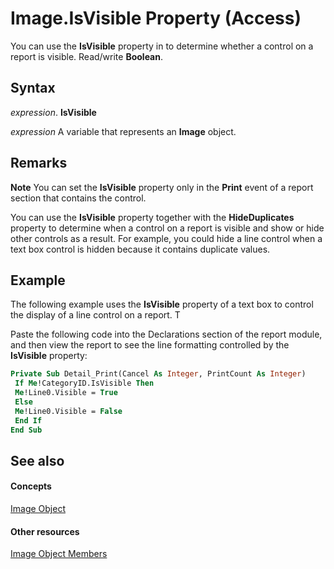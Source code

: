 
# Image.IsVisible Property (Access)

You can use the  **IsVisible** property in to determine whether a control on a report is visible. Read/write **Boolean**.


## Syntax

 _expression_. **IsVisible**

 _expression_ A variable that represents an **Image** object.


## Remarks


 **Note**  You can set the  **IsVisible** property only in the **Print** event of a report section that contains the control.

You can use the  **IsVisible** property together with the **HideDuplicates** property to determine when a control on a report is visible and show or hide other controls as a result. For example, you could hide a line control when a text box control is hidden because it contains duplicate values.


## Example

The following example uses the  **IsVisible** property of a text box to control the display of a line control on a report. T



Paste the following code into the Declarations section of the report module, and then view the report to see the line formatting controlled by the  **IsVisible** property:




```vb
Private Sub Detail_Print(Cancel As Integer, PrintCount As Integer) 
 If Me!CategoryID.IsVisible Then 
 Me!Line0.Visible = True 
 Else 
 Me!Line0.Visible = False 
 End If 
End Sub
```


## See also


#### Concepts


[Image Object](1bcc8552-94e2-b799-6903-392205cb4341.md)
#### Other resources


[Image Object Members](c2ad356b-bd6b-2b45-00b0-cd484ee06cc5.md)
